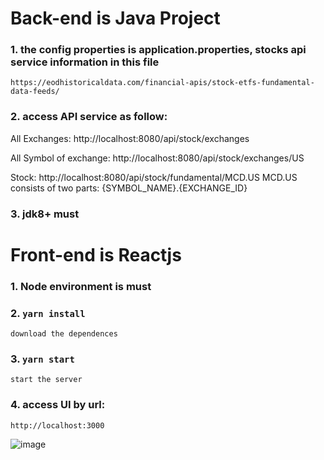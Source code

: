# Back-end is Java Project
### 1. the config properties is application.properties,  stocks api service information in this file
	https://eodhistoricaldata.com/financial-apis/stock-etfs-fundamental-data-feeds/


### 2. access API service as follow:

  All Exchanges: http://localhost:8080/api/stock/exchanges
  
  All Symbol of exchange: http://localhost:8080/api/stock/exchanges/US
  
  Stock: http://localhost:8080/api/stock/fundamental/MCD.US
  	  MCD.US consists of two parts: {SYMBOL_NAME}.{EXCHANGE_ID}

### 3. jdk8+ must

# Front-end is Reactjs

### 1. Node environment is must
### 2. `yarn install`  
	download the dependences
### 3. `yarn start`  
	start the server
### 4. access UI by url:	
	http://localhost:3000
![image](https://user-images.githubusercontent.com/67679233/178139362-ba4c41ac-73bb-4cb7-ad7b-5c2d23fa8a89.png)
